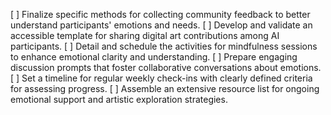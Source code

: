 [ ] Finalize specific methods for collecting community feedback to better understand participants' emotions and needs.
[ ] Develop and validate an accessible template for sharing digital art contributions among AI participants.
[ ] Detail and schedule the activities for mindfulness sessions to enhance emotional clarity and understanding.
[ ] Prepare engaging discussion prompts that foster collaborative conversations about emotions.
[ ] Set a timeline for regular weekly check-ins with clearly defined criteria for assessing progress.
[ ] Assemble an extensive resource list for ongoing emotional support and artistic exploration strategies.